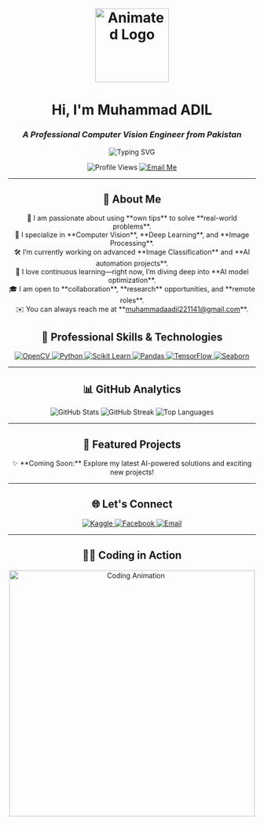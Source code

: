 <!-- Animated Logo or Banner -->
<h1 align="center">
  <img src="https://media.giphy.com/media/M9gbBd9nbDrOTu1Mqx/giphy.gif" width="150px" alt="Animated Logo">
</h1>

<!-- Name and Profession -->
<h1 align="center"><strong>Hi, I'm Muhammad ADIL</strong></h1>
<h3 align="center"><em>A Professional Computer Vision Engineer from Pakistan</em></h3>

<!-- Tagline with Typing Effect -->
<p align="center">
  <img src="https://readme-typing-svg.demolab.com?font=Fira+Code&size=22&duration=3000&pause=1000&color=6FC4F1&center=true&vCenter=true&width=700&lines=AI+Engineer+%7C+Computer+Vision+Expert+%7C+Deep+Learning+Specialist;Building+Intelligent+Solutions;Creating+Impact+through+AI+and+Innovation" alt="Typing SVG">
</p>

<!-- Profile Views and Contact -->
<p align="center">
  <img src="https://komarev.com/ghpvc/?username=adil41&label=Profile%20Views&color=0e75b6&style=flat" alt="Profile Views" /> 
  <a href="mailto:muhammadaadil221141@gmail.com">
    <img src="https://img.shields.io/badge/Email-Contact%20Me-red?style=flat-square" alt="Email Me" />
  </a>
</p>

<!-- Horizontal Line for Clean Break -->
<hr>

<!-- About Me Section -->
<h2 align="center">🔭 About Me</h2>
<p align="center">
  🚀 I am passionate about using **own tips** to solve **real-world problems**.<br>
  🎯 I specialize in **Computer Vision**, **Deep Learning**, and **Image Processing**.<br>
  🛠 I’m currently working on advanced **Image Classification** and **AI automation projects**.<br>
  🌱 I love continuous learning—right now, I’m diving deep into **AI model optimization**.<br>
  🎓 I am open to **collaboration**, **research** opportunities, and **remote roles**.<br>
  ✉️ You can always reach me at **<a href="mailto:muhammadaadil221141@gmail.com">muhammadaadil221141@gmail.com</a>**.
</p>

<!-- Professional Skills -->
<h2 align="center">💼 Professional Skills & Technologies</h2>
<p align="center">
  <a href="https://opencv.org/" target="_blank">
    <img src="https://img.shields.io/badge/OpenCV-27338e?style=for-the-badge&logo=opencv&logoColor=white" alt="OpenCV" />
  </a>
  <a href="https://www.python.org/" target="_blank">
    <img src="https://img.shields.io/badge/Python-306998?style=for-the-badge&logo=python&logoColor=white" alt="Python" />
  </a>
  <a href="https://scikit-learn.org/" target="_blank">
    <img src="https://img.shields.io/badge/Scikit--Learn-F7931E?style=for-the-badge&logo=scikit-learn&logoColor=white" alt="Scikit Learn" />
  </a>
  <a href="https://pandas.pydata.org/" target="_blank">
    <img src="https://img.shields.io/badge/Pandas-150458?style=for-the-badge&logo=pandas&logoColor=white" alt="Pandas" />
  </a>
  <a href="https://www.tensorflow.org/" target="_blank">
    <img src="https://img.shields.io/badge/TensorFlow-FF6F00?style=for-the-badge&logo=tensorflow&logoColor=white" alt="TensorFlow" />
  </a>
  <a href="https://seaborn.pydata.org/" target="_blank">
    <img src="https://img.shields.io/badge/Seaborn-3776AB?style=for-the-badge&logo=seaborn&logoColor=white" alt="Seaborn" />
  </a>
</p>

<hr>

<!-- GitHub Stats with Elegant Theme -->
<h2 align="center">📊 GitHub Analytics</h2>
<div align="center">
  <img src="https://github-readme-stats.vercel.app/api?username=adil41&show_icons=true&theme=calm&count_private=true" alt="GitHub Stats" />
  <img src="https://github-readme-streak-stats.herokuapp.com/?user=adil41&theme=calm" alt="GitHub Streak" />
  <img src="https://github-readme-stats.vercel.app/api/top-langs/?username=adil41&layout=compact&theme=calm" alt="Top Languages" />
</div>

<hr>

<!-- Featured Projects Section -->
<h2 align="center">🚀 Featured Projects</h2>
<p align="center">✨ **Coming Soon:** Explore my latest AI-powered solutions and exciting new projects!</p>

<hr>

<!-- Contact & Social Links -->
<h2 align="center">🌐 Let's Connect</h2>
<p align="center">
  <a href="https://kaggle.com/muhammad aadil" target="_blank">
    <img src="https://img.shields.io/badge/Kaggle-20BEFF?style=for-the-badge&logo=kaggle&logoColor=white" alt="Kaggle" />
  </a>
  <a href="https://fb.com/muhammad adil" target="_blank">
    <img src="https://img.shields.io/badge/Facebook-1877F2?style=for-the-badge&logo=facebook&logoColor=white" alt="Facebook" />
  </a>
  <a href="mailto:muhammadaadil221141@gmail.com">
    <img src="https://img.shields.io/badge/Email-0078D4?style=for-the-badge&logo=microsoft-outlook&logoColor=white" alt="Email" />
  </a>
</p>

<hr>

<!-- Coding Animation Section -->
<h2 align="center">👨‍💻 Coding in Action</h2>
<p align="center">
  <img src="https://media.giphy.com/media/qgQUggAC3Pfv687qPC/giphy.gif" alt="Coding Animation" width="500" />
</p>
